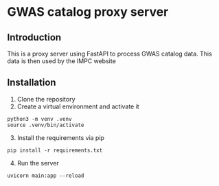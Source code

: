 # GWAS catalog proxy server

## Introduction
This is a proxy server using FastAPI to process GWAS catalog data.
This data is then used by the IMPC website

## Installation
1. Clone the repository
2. Create a virtual environment and activate it 
```
python3 -m venv .venv
source .venv/bin/activate
```
3. Install the requirements via pip 
```
pip install -r requirements.txt
```

4. Run the server 
```
uvicorn main:app --reload
```